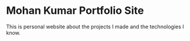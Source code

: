 # Mohan Kumar Portfolio Site

This is personal website about the projects I made and the technologies I know.